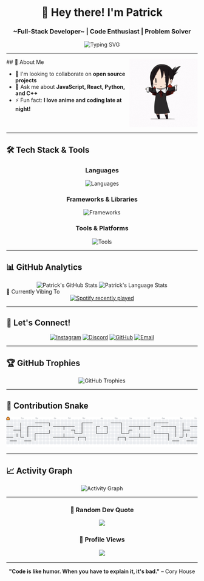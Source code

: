 <div align="center">
  
# 👋 Hey there! I'm Patrick
### ~Full-Stack Developer~ | Code Enthusiast | Problem Solver

<img src="https://readme-typing-svg.herokuapp.com?font=Fira+Code&pause=1000&color=9D4EDD&center=true&vCenter=true&width=435&lines=Welcome+Traveler!;Not+a+Full-Stack+Developer;Always+learning+new+things;Building+awesome+projects" alt="Typing SVG" />

</div>

---

<img align="right" height="180" src="https://github.com/Patricklumowa/Patricklumowa/blob/main/kaguya-shinomiya-kaguya-shinomiya-dance.gif" alt="Animated character" />

<div>
  ## 🚀 About Me
</div>

- 👯 I'm looking to collaborate on **open source projects**
- 💬 Ask me about **JavaScript, React, Python, and C++**
- ⚡ Fun fact: **I love anime and coding late at night!**

<br clear="right"/>

---

## 🛠️ Tech Stack & Tools

<div align="center">

### Languages
<img src="https://skillicons.dev/icons?i=js,ts,python,cs,html,css,cpp" alt="Languages" />

### Frameworks & Libraries
<img src="https://skillicons.dev/icons?i=react,nodejs,nextjs" alt="Frameworks" />

### Tools & Platforms
<img src="https://skillicons.dev/icons?i=git,github,vscode,vercel,docker" alt="Tools" />

</div>

---

## 📊 GitHub Analytics

<div align="center">
  <img height="180em" src="https://github-readme-stats.vercel.app/api?username=Patricklumowa&show_icons=true&theme=tokyonight&include_all_commits=true&count_private=true&hide_border=true" alt="Patrick's GitHub Stats" />
  <img height="180em" src="https://github-readme-stats.vercel.app/api/top-langs/?username=Patricklumowa&layout=compact&theme=tokyonight&hide_border=true&langs_count=8" alt="Patrick's Language Stats" />
</div
---

## 🎵 Currently Vibing To

<div align="center">
  <a href="https://open.spotify.com/user/mvdaa4s51fmj0us2cb50ce7v1">
    <img src="https://spotify-recently-played-readme.vercel.app/api?user=mvdaa4s51fmj0us2cb50ce7v1&count=5&unique=true" alt="Spotify recently played" />
  </a>
</div>

---

## 🤝 Let's Connect!

<div align="center">
  
[![Instagram](https://img.shields.io/badge/Instagram-E4405F?style=for-the-badge&logo=instagram&logoColor=white)](https://www.instagram.com//)
[![Discord](https://img.shields.io/badge/Discord-5865F2?style=for-the-badge&logo=discord&logoColor=white)](https://discord.com/users/patrixiusxd)
[![GitHub](https://img.shields.io/badge/GitHub-100000?style=for-the-badge&logo=github&logoColor=white)](https://github.com/Patricklumowa)
[![Email](https://img.shields.io/badge/Email-D14836?style=for-the-badge&logo=gmail&logoColor=white)](mailto:your.email@example.com)

</div>

---

## 🏆 GitHub Trophies

<div align="center">
  <img src="https://github-profile-trophy.vercel.app/?username=Patricklumowa&theme=tokyonight&no-frame=true&no-bg=false&margin-w=4&row=1" alt="GitHub Trophies" />
</div>

---

## 🐍 Contribution Snake

<picture>
  <source media="(prefers-color-scheme: dark)" srcset="https://raw.githubusercontent.com/Patricklumowa/Patricklumowa/output/pacman-contribution-graph-dark.svg">
  <source media="(prefers-color-scheme: light)" srcset="https://raw.githubusercontent.com/Patricklumowa/Patricklumowa/output/pacman-contribution-graph.svg">
  <img alt="Pac-Man contribution graph" src="https://raw.githubusercontent.com/Patricklumowa/Patricklumowa/output/pacman-contribution-graph.svg">
</picture>

---

## 📈 Activity Graph

<div align="center">
  <img src="https://github-readme-activity-graph.vercel.app/graph?username=Patricklumowa&theme=tokyo-night&hide_border=true" alt="Activity Graph" />
</div>

---

<div align="center">
  
### 💭 Random Dev Quote
![](https://quotes-github-readme.vercel.app/api?type=horizontal&theme=tokyonight)

### 👀 Profile Views
![](https://komarev.com/ghpvc/?username=Patricklumowa&color=blueviolet&style=flat-square&label=Profile+Views)

---

**"Code is like humor. When you have to explain it, it's bad."** – Cory House

</div>

